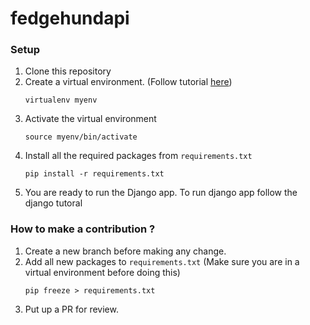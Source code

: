# fedgehundapi

### Setup

1. Clone this repository
2. Create a virtual environment. (Follow tutorial [here](https://docs.python-guide.org/dev/virtualenvs/#lower-level-virtualenv))
    ```shell
    virtualenv myenv
    ```
3. Activate the virtual environment
    ```shell
    source myenv/bin/activate
    ```
4. Install all the required packages from `requirements.txt`
   ```shell
   pip install -r requirements.txt
   ```
5. You are ready to run the Django app. To run django app follow the django tutoral

### How to make a contribution ?

1. Create a new branch before making any change.
2. Add all new packages to `requirements.txt` (Make sure you are in a virtual environment before doing this)
    ```shell
    pip freeze > requirements.txt
    ```
3. Put up a PR for review.
